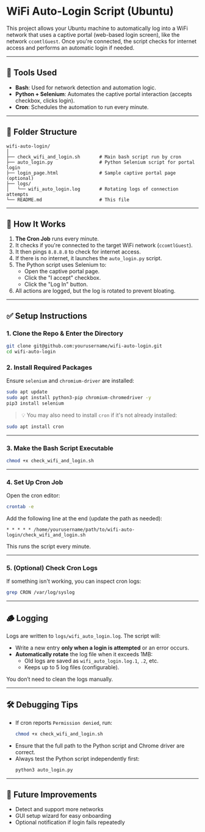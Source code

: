 # WiFi Auto-Login Script (Ubuntu)

This project allows your Ubuntu machine to automatically log into a WiFi network that uses a captive portal (web-based login screen), like the network `ccomtlGuest`. Once you're connected, the script checks for internet access and performs an automatic login if needed.

---

## 🔧 Tools Used
- **Bash**: Used for network detection and automation logic.
- **Python + Selenium**: Automates the captive portal interaction (accepts checkbox, clicks login).
- **Cron**: Schedules the automation to run every minute.

---

## 📁 Folder Structure
```
wifi-auto-login/
│
├── check_wifi_and_login.sh       # Main bash script run by cron
├── auto_login.py                 # Python Selenium script for portal login
├── login_page.html               # Sample captive portal page (optional)
├── logs/
│   └── wifi_auto_login.log       # Rotating logs of connection attempts
└── README.md                     # This file
```

---

## 🧠 How It Works

1. **The Cron Job** runs every minute.
2. It checks if you're connected to the target WiFi network (`ccomtlGuest`).
3. It then pings `8.8.8.8` to check for internet access.
4. If there is no internet, it launches the `auto_login.py` script.
5. The Python script uses Selenium to:
   - Open the captive portal page.
   - Click the "I accept" checkbox.
   - Click the "Log In" button.
6. All actions are logged, but the log is rotated to prevent bloating.

---

## ✅ Setup Instructions

### 1. Clone the Repo & Enter the Directory
```bash
git clone git@github.com:yourusername/wifi-auto-login.git
cd wifi-auto-login
```

### 2. Install Required Packages

Ensure `selenium` and `chromium-driver` are installed:
```bash
sudo apt update
sudo apt install python3-pip chromium-chromedriver -y
pip3 install selenium
```

> 💡 You may also need to install `cron` if it's not already installed:
```bash
sudo apt install cron
```

---

### 3. Make the Bash Script Executable

```bash
chmod +x check_wifi_and_login.sh
```

---

### 4. Set Up Cron Job

Open the cron editor:
```bash
crontab -e
```

Add the following line at the end (update the path as needed):
```cron
* * * * * /home/yourusername/path/to/wifi-auto-login/check_wifi_and_login.sh
```

This runs the script every minute.

---

### 5. (Optional) Check Cron Logs

If something isn't working, you can inspect cron logs:
```bash
grep CRON /var/log/syslog
```

---

## 🪵 Logging

Logs are written to `logs/wifi_auto_login.log`. The script will:
- Write a new entry **only when a login is attempted** or an error occurs.
- **Automatically rotate** the log file when it exceeds 1MB:
  - Old logs are saved as `wifi_auto_login.log.1`, `.2`, etc.
  - Keeps up to 5 log files (configurable).

You don’t need to clean the logs manually.

---

## 🛠️ Debugging Tips

- If cron reports `Permission denied`, run:
  ```bash
  chmod +x check_wifi_and_login.sh
  ```
- Ensure that the full path to the Python script and Chrome driver are correct.
- Always test the Python script independently first:
  ```bash
  python3 auto_login.py
  ```

---

## 💬 Future Improvements

- Detect and support more networks
- GUI setup wizard for easy onboarding
- Optional notification if login fails repeatedly